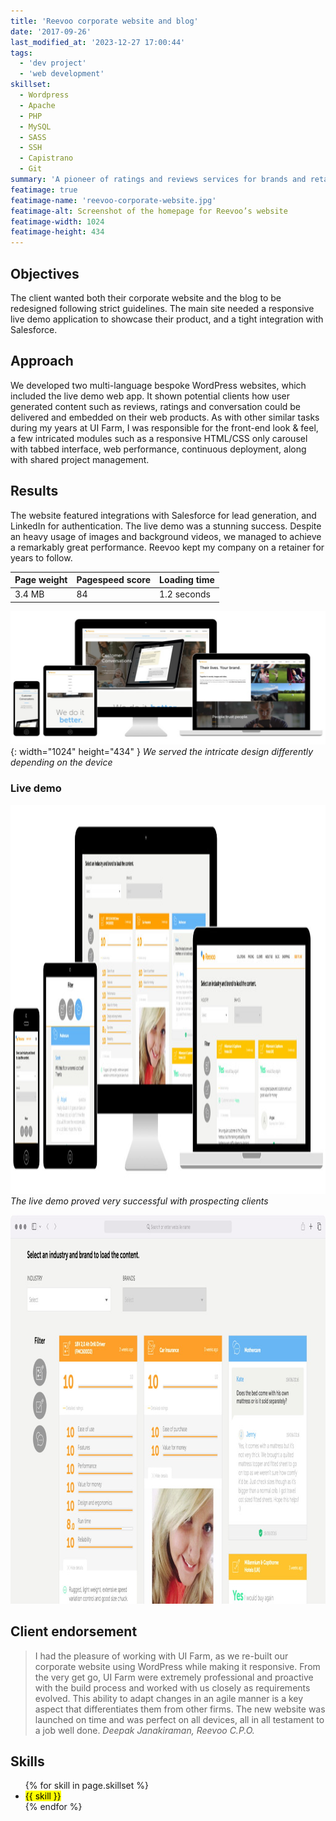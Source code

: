 ```yaml
---
title: 'Reevoo corporate website and blog'
date: '2017-09-26'
last_modified_at: '2023-12-27 17:00:44'
tags:
  - 'dev project'
  - 'web development'
skillset:
  - Wordpress
  - Apache
  - PHP
  - MySQL
  - SASS
  - SSH
  - Capistrano
  - Git
summary: 'A pioneer of ratings and reviews services for brands and retailers, Reevoo hired my company to rebuild their online presence through tailored WordPress sites with Salesforce integration.'
featimage: true
featimage-name: 'reevoo-corporate-website.jpg'
featimage-alt: Screenshot of the homepage for Reevoo’s website
featimage-width: 1024
featimage-height: 434
---
```

## Objectives

The client wanted both their corporate website and the blog to be redesigned following strict guidelines. The main site needed a responsive live demo application to showcase their product, and a tight integration with Salesforce.

## Approach

We developed two multi-language bespoke WordPress websites, which included the live demo web app. It shown potential clients how user generated content such as reviews, ratings and conversation could be delivered and embedded on their web products. As with other similar tasks during my years at UI Farm, I was responsible for the front-end look & feel, a few intricated modules such as a responsive HTML/CSS only carousel with tabbed interface, web performance, continuous deployment, along with shared project management.

## Results

The website featured integrations with Salesforce for lead generation, and LinkedIn for authentication. The live demo was a stunning success. Despite an heavy usage of images and background videos, we managed to achieve a remarkably great performance. Reevoo kept my company on a retainer for years to follow.

| Page weight | Pagespeed score | Loading time |
| ----------- | --------------- | ------------ |
| 3.4 MB      | 84              | 1.2 seconds  |

![Responsive design new site for Reevoo shown on multiple devices](/assets/images/reevoo-responsive-design.jpg){: width="1024" height="434" }
_We served the intricate design differently depending on the device_

<div class="warning">
  <h3>Live demo</h3>
  <p><img src="/assets/images/reevoo-live-demo_responsive.jpg" alt="Reevoo live demo" width="1024" height="622"><em>The live demo proved very successful with prospecting clients</em></p>
  <p><img src="/assets/images/reevoo-live-demo.jpg" alt="Reevoo live demo" width="1024" height="622"></p>
</div>

## Client endorsement

> I had the pleasure of working with UI Farm, as we re-built our corporate website using WordPress while making it responsive. From the very get go, UI Farm were extremely professional and proactive with the build process and worked with us closely as requirements evolved. This ability to adapt changes in an agile manner is a key aspect that differentiates them from other firms. The new website was launched on time and was perfect on all devices, all in all testament to a job well done.
> <cite>Deepak Janakiraman, Reevoo C.P.O.</cite>

## Skills

<ul class="list-inline">
  {% for skill in page.skillset %}
  <li><mark>{{ skill }}</mark></li>
  {% endfor %}
</ul>